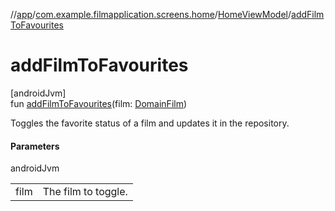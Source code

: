 //[app](../../../index.md)/[com.example.filmapplication.screens.home](../index.md)/[HomeViewModel](index.md)/[addFilmToFavourites](add-film-to-favourites.md)

# addFilmToFavourites

[androidJvm]\
fun [addFilmToFavourites](add-film-to-favourites.md)(film: [DomainFilm](../../com.example.filmapplication.domain/-domain-film/index.md))

Toggles the favorite status of a film and updates it in the repository.

#### Parameters

androidJvm

| | |
|---|---|
| film | The film to toggle. |
